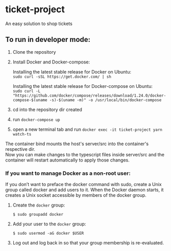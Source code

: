 # ticket-project
An easy solution to shop tickets  

## **To run in developer mode:**
1. Clone the repository
2. Install Docker and Docker-compose:  

   Installing the latest stable release for Docker on Ubuntu:  
    `sudo curl -sSL https://get.docker.com/ | sh`

   Installing the latest stable release for Docker-compose on Ubuntu:  
    `sudo curl -L "https://github.com/docker/compose/releases/download/1.24.0/docker-compose-$(uname -s)-$(uname -m)" -o /usr/local/bin/docker-compose`
   
3. cd into the repository dir created
4. run `docker-compose up`  
5. open a new terminal tab and run `docker exec -it ticket-project yarn watch-ts`  

The container bind mounts the host's server/src into the container's respective dir.  
Now you can make changes to the typescript files inside server/src and the container will restart automatically to apply those changes.
### **If you want to manage Docker as a non-root user:**
If you don’t want to preface the docker command with sudo, create a Unix group called docker and add users to it. When the Docker daemon starts, it creates a Unix socket accessible by members of the docker group.  
1. Create the `docker` group:  
   ```console
   $ sudo groupadd docker
   ```
2. Add your user to the `docker` group:  
   ```console
   $ sudo usermod -aG docker $USER
   ```
3. Log out and log back in so that your group membership is re-evaluated.
